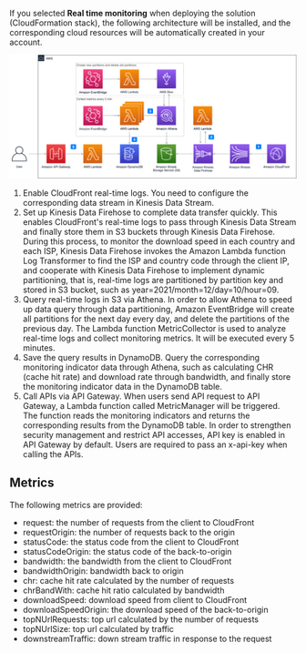 If you selected **Real time monitoring** when deploying the solution (CloudFormation stack), the following architecture will be installed, and the corresponding cloud resources will be automatically created in your account. 

![real-time-monitoring](../../images/real-time-monitoring.png)

1. Enable CloudFront real-time logs. You need to configure the corresponding data stream in Kinesis Data Stream.
2. Set up Kinesis Data Firehose to complete data transfer quickly. This enables CloudFront's real-time logs to pass through Kinesis Data Stream and finally store them in S3 buckets through Kinesis Data Firehose. During this process, to monitor the download speed in each country and each ISP, Kinesis Data Firehose invokes the Amazon Lambda function Log Transformer to find the ISP and country code through the client IP, and cooperate with Kinesis Data Firehose to implement dynamic partitioning, that is, real-time logs are partitioned by partition key and stored in S3 bucket, such as year=2021/month=12/day=10/hour=09.
3. Query real-time logs in S3 via Athena. In order to allow Athena to speed up data query through data partitioning, Amazon EventBridge will create all partitions for the next day every day, and delete the partitions of the previous day. The Lambda function MetricCollector is used to analyze real-time logs and collect monitoring metrics. It will be executed every 5 minutes.
4. Save the query results in DynamoDB. Query the corresponding monitoring indicator data through Athena, such as calculating CHR (cache hit rate) and download rate through bandwidth, and finally store the monitoring indicator data in the DynamoDB table.
5. Call APIs via API Gateway. When users send API request to API Gateway, a Lambda function called MetricManager will be triggered. The function reads the monitoring indicators and returns the corresponding results from the DynamoDB table. In order to strengthen security management and restrict API accesses, API key is enabled in API Gateway by default. Users are required to pass an x-api-key when calling the APIs.

## Metrics

The following metrics are provided:

- request: the number of requests from the client to CloudFront
- requestOrigin: the number of requests back to the origin
- statusCode: the status code from the client to CloudFront
- statusCodeOrigin: the status code of the back-to-origin
- bandwidth: the bandwidth from the client to CloudFront
- bandwidthOrigin: bandwidth back to origin
- chr: cache hit rate calculated by the number of requests
- chrBandWith: cache hit ratio calculated by bandwidth
- downloadSpeed: download speed from client to CloudFront
- downloadSpeedOrigin: the download speed of the back-to-origin
- topNUrlRequests: top url calculated by the number of requests
- topNUrlSize: top url calculated by traffic
- downstreamTraffic: down stream traffic in response to the request





